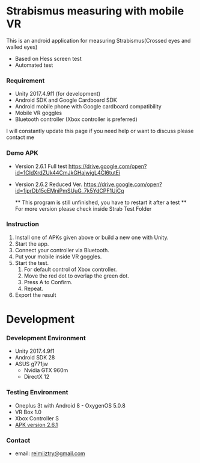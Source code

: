 # Strabismus measuring with mobile VR

This is an android application for measuring Strabismus(Crossed eyes and walled eyes)
  - Based on Hess screen test
  - Automated test

### Requirement

  - Unity 2017.4.9f1 (for development)
  - Android SDK and Google Cardboard SDK
  - Android mobile phone with Google cardboard compatibility
  - Mobile VR goggles
  - Bluetooth controller (Xbox controller is preferred)

I will constantly update this page if you need help or want to discuss please contact me

### Demo APK
  - Version 2.6.1 Full test
    https://drive.google.com/open?id=1CIdXrdZUk44CmJkGHajwigL4CI6tutEi
  - Version 2.6.2 Reduced Ver.
    https://drive.google.com/open?id=1jprDb15cEMniPmSUuG_7k5YdCPF1UjCq
    
    ** This program is still unfinished, you have to restart it after a test **
    For more version please check inside Strab Test Folder
    
### Instruction
1. Install one of APKs given above or build a new one with Unity.
2. Start the app.
3. Connect your controller via Bluetooth.
4. Put your mobile inside VR goggles.
5. Start the test.
   1. For default control of Xbox controller.
   2. Move the red dot to overlap the green dot.
   3. Press A to Confirm.
   4. Repeat.
6. Export the result

    
# Development

### Development Environment
  - Unity 2017.4.9f1
  - Android SDK 28
  - ASUS g771jw
    - Nvidia GTX 960m
    - DirectX 12

### Testing Environment
  - Oneplus 3t with Android 8 - OxygenOS 5.0.8
  - VR Box 1.0
  - Xbox Controller S
  - [APK version 2.6.1](https://drive.google.com/open?id=1CIdXrdZUk44CmJkGHajwigL4CI6tutEi)


### Contact
 - email: reimiiztry@gmail.com
